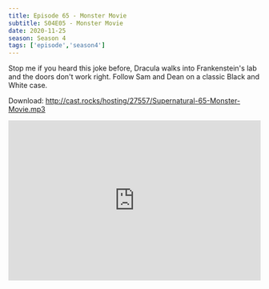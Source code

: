 ```yaml
---
title: Episode 65 - Monster Movie
subtitle: S04E05 - Monster Movie
date: 2020-11-25
season: Season 4
tags: ['episode','season4']
---
```


Stop me if you heard this joke before, Dracula walks into Frankenstein's lab and the doors don't work right. Follow Sam and Dean on a classic Black and White case.

Download: http://cast.rocks/hosting/27557/Supernatural-65-Monster-Movie.mp3

<iframe src="https://cast.rocks/player/27557/Supernatural-65-Monster-Movie.mp3?episodeTitle=Episode%2065%20-%20Monster%20Movie&podcastTitle=Couple%20of%20Idjits&episodeDate=November%2025th%2C%202020&imageURL=https%3A%2F%2Fcast.rocks%2Fhosting%2F27557%2Ffeeds%2FCAURZ.jpg" style="border: none; min-height: 265px; max-height: 320px; max-width: 558px; min-width: 270px; width: 100%; height: 100%;" scrollbars="no"></iframe>
